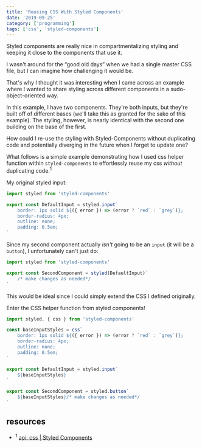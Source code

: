 ```yaml
---
title: 'Reusing CSS With Styled Components'
date: '2019-09-25'
category: ['programming']
tags: ['css', 'styled-components']
---
```


Styled components are really nice in compartmentalizing styling and keeping it close to the components that use it.

I wasn't around for the “good old days” when we had a single master CSS file, but I can imagine how challenging it would be.

That's why I thought it was interesting when I came across an example where I wanted to share styling across different components in a sudo-object-oriented way.

In this example, I have two components. They're both inputs, but they're built off of different bases (we'll take this as granted for the sake of this example). The styling, however, is nearly identical with the second one building on the base of the first.

How could I re-use the styling with Styled-Components without duplicating code and potentially diverging in the future when I forget to update one?

What follows is a simple example demonstrating how I used css helper function within `styled-components` to effortlessly reuse my css _without_ duplicating code.<sup>1</sup>

My original styled input:

```javascript
import styled from 'styled-components'

export const DefaultInput = styled.input`
    border: 1px solid ${({ error }) => (error ? `red` : `grey`)};
    border-radius: 4px;
    outline: none;
    padding: 0.5em;
`
```

Since my second component actually _isn't_ going to be an `input` (it will be a `button`), I unfortunately can't just do:

```javascript
import styled from 'styled-components'

export const SecondComponent = styled(DefaultInput)`
    /* make changes as needed*/
`
```

This would be ideal since I could simply extend the CSS I defined originally.

Enter the CSS helper function from styled components!

```javascript
import styled, { css } from 'styled-components'

const baseInputStyles = css`
    border: 1px solid ${({ error }) => (error ? `red` : `grey`)};
    border-radius: 4px;
    outline: none;
    padding: 0.5em;
`

export const DefaultInput = styled.input`
    ${baseInputStyles}
`

export const SecondComponent = styled.button`
    ${baseInputStyles}/* make changes as needed*/
`
```

## resources

-   <sup>1</sup> [api: css | Styled Components](https://www.styled-components.com/docs/api#css)
